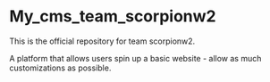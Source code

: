 
# My_cms_team_scorpionw2

This is the official repository for team scorpionw2.

A platform that allows users spin up a basic website - allow as much customizations as possible.


